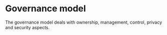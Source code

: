 # Governance model
The governance model deals with ownership, management, control, privacy and security aspects.

